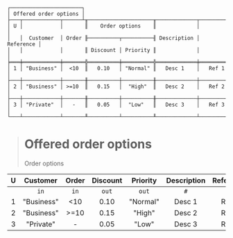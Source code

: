 ```text
┌───────────────────────┐
│ Offered order options │
├───┬────────────┬──────┴╥─────────────────────╥─────────────┬───────────┐
│ U │            │       ║    Order options    ║             │           │
│   │  Customer  │ Order ╟──────────┬──────────╢ Description │ Reference │
│   │            │       ║ Discount │ Priority ║             │           │
╞═══╪════════════╪═══════╬══════════╪══════════╬═════════════╪═══════════╡
│ 1 │ "Business" │  <10  ║   0.10   │ "Normal" ║   Desc 1    │   Ref 1   │
├───┼────────────┼───────╫──────────┼──────────╫─────────────┼───────────┤
│ 2 │ "Business" │ >=10  ║   0.15   │  "High"  ║   Desc 2    │   Ref 2   │
├───┼────────────┼───────╫──────────┼──────────╫─────────────┼───────────┤
│ 3 │ "Private"  │   -   ║   0.05   │  "Low"   ║   Desc 3    │   Ref 3   │
└───┴────────────┴───────╨──────────┴──────────╨─────────────┴───────────┘
```

> # Offered order options
> Order options
 
| U |  Customer  | Order | Discount | Priority | Description | Reference |
|:-:|:----------:|:-----:|:--------:|:--------:|:-----------:|:---------:|
|   |    `in`    | `in`  |  `out`   |  `out`   |     `#`     |    `#`    |
| 1 | "Business" |  <10  |   0.10   | "Normal" |   Desc 1    |   Ref 1   |
| 2 | "Business" | >=10  |   0.15   |  "High"  |   Desc 2    |   Ref 2   |
| 3 | "Private"  |   -   |   0.05   |  "Low"   |   Desc 3    |   Ref 3   |

